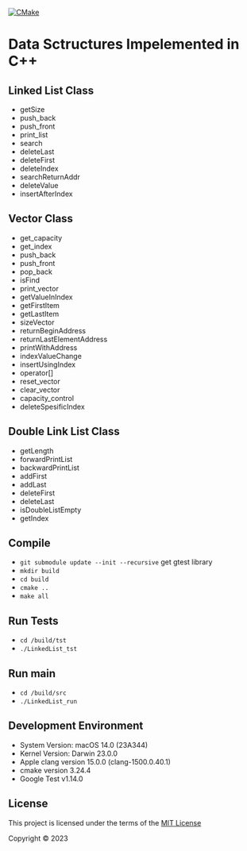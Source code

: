 [![CMake](https://github.com/Mavrikant/Linked-List-Class-Cpp/actions/workflows/cmake.yml/badge.svg)](https://github.com/Mavrikant/Linked-List-Class-Cpp/actions/workflows/cmake.yml)

# Data Sctructures Impelemented in C++

## Linked List Class
- getSize
- push_back
- push_front
- print_list
- search
- deleteLast
- deleteFirst
- deleteIndex
- searchReturnAddr
- deleteValue
- insertAfterIndex

## Vector Class
- get_capacity
- get_index
- push_back
- push_front
- pop_back
- isFind
- print_vector
- getValueInIndex
- getFirstItem
- getLastItem
- sizeVector
- returnBeginAddress
- returnLastElementAddress
- printWithAddress
- indexValueChange
- insertUsingIndex
- operator[]
- reset_vector
- clear_vector
- capacity_control
- deleteSpesificIndex 

## Double Link List Class
- getLength
- forwardPrintList
- backwardPrintList
- addFirst
- addLast
- deleteFirst
- deleteLast
- isDoubleListEmpty
- getIndex


## Compile
* ```git submodule update --init --recursive``` get gtest library
* ```mkdir build```
* ```cd build```
* ```cmake ..```
* ```make all```

## Run Tests
* ```cd /build/tst```
* ```./LinkedList_tst```

## Run main
* ```cd /build/src```
* ```./LinkedList_run```


## Development Environment
* System Version: macOS 14.0 (23A344)
* Kernel Version: Darwin 23.0.0
* Apple clang version 15.0.0 (clang-1500.0.40.1)
* cmake version 3.24.4
* Google Test v1.14.0


## License

This project is licensed under the terms of the  [MIT License](https://choosealicense.com/licenses/mit/)

Copyright © 2023
